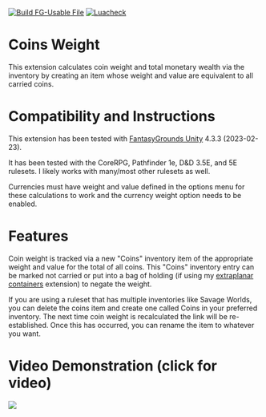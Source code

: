 [![Build FG-Usable File](https://github.com/bmos/FG-CoreRPG-Coins-Weight/actions/workflows/create-ext.yml/badge.svg)](https://github.com/bmos/FG-CoreRPG-Coins-Weight/actions/workflows/create-ext.yml) [![Luacheck](https://github.com/bmos/FG-CoreRPG-Coins-Weight/actions/workflows/luacheck.yml/badge.svg)](https://github.com/bmos/FG-CoreRPG-Coins-Weight/actions/workflows/luacheck.yml)

# Coins Weight
This extension calculates coin weight and total monetary wealth via the inventory by creating an item whose weight and value are equivalent to all carried coins.

# Compatibility and Instructions
This extension has been tested with [FantasyGrounds Unity](https://www.fantasygrounds.com/home/FantasyGroundsUnity.php) 4.3.3 (2023-02-23).

It has been tested with the CoreRPG, Pathfinder 1e, D&D 3.5E, and 5E rulesets. I likely works with many/most other rulesets as well.

Currencies must have weight and value defined in the options menu for these calculations to work and the currency weight option needs to be enabled.

# Features
Coin weight is tracked via a new "Coins" inventory item of the appropriate weight and value for the total of all coins.
This "Coins" inventory entry can be marked not carried or put into a bag of holding (if using my [extraplanar containers](https://www.fantasygrounds.com/forums/showthread.php?67126-PFRPG-Extraplanar-Containers) extension) to negate the weight.

If you are using a ruleset that has multiple inventories like Savage Worlds, you can delete the coins item and create one called Coins in your preferred inventory. The next time coin weight is recalculated the link will be re-established. Once this has occurred, you can rename the item to whatever you want. 

# Video Demonstration (click for video)
[<img src="https://i.ytimg.com/vi_webp/7X2PlfZ2bgE/hqdefault.webp">](https://www.youtube.com/watch?v=7X2PlfZ2bgE)
